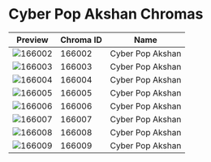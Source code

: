 # Cyber Pop Akshan Chromas

| Preview | Chroma ID | Name |
|---------|-----------|------|
| ![166002](https://raw.communitydragon.org/latest/plugins/rcp-be-lol-game-data/global/default/v1/champion-chroma-images/166/166002.png) | 166002 | Cyber Pop Akshan |
| ![166003](https://raw.communitydragon.org/latest/plugins/rcp-be-lol-game-data/global/default/v1/champion-chroma-images/166/166003.png) | 166003 | Cyber Pop Akshan |
| ![166004](https://raw.communitydragon.org/latest/plugins/rcp-be-lol-game-data/global/default/v1/champion-chroma-images/166/166004.png) | 166004 | Cyber Pop Akshan |
| ![166005](https://raw.communitydragon.org/latest/plugins/rcp-be-lol-game-data/global/default/v1/champion-chroma-images/166/166005.png) | 166005 | Cyber Pop Akshan |
| ![166006](https://raw.communitydragon.org/latest/plugins/rcp-be-lol-game-data/global/default/v1/champion-chroma-images/166/166006.png) | 166006 | Cyber Pop Akshan |
| ![166007](https://raw.communitydragon.org/latest/plugins/rcp-be-lol-game-data/global/default/v1/champion-chroma-images/166/166007.png) | 166007 | Cyber Pop Akshan |
| ![166008](https://raw.communitydragon.org/latest/plugins/rcp-be-lol-game-data/global/default/v1/champion-chroma-images/166/166008.png) | 166008 | Cyber Pop Akshan |
| ![166009](https://raw.communitydragon.org/latest/plugins/rcp-be-lol-game-data/global/default/v1/champion-chroma-images/166/166009.png) | 166009 | Cyber Pop Akshan |